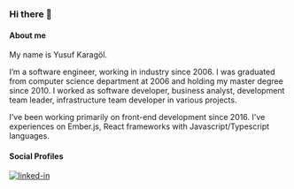 ### Hi there 👋

<!--
**ykaragol/ykaragol** is a ✨ _special_ ✨ repository because its `README.md` (this file) appears on your GitHub profile.

Here are some ideas to get you started:

- 🔭 I’m currently working on ...
- 🌱 I’m currently learning ...
- 👯 I’m looking to collaborate on ...
- 🤔 I’m looking for help with ...
- 💬 Ask me about ...
- 📫 How to reach me: ...
- 😄 Pronouns: ...
- ⚡ Fun fact: ...
-->

#### About me
My name is Yusuf Karagöl.

I’m a software engineer, working in industry since 2006. I was graduated from computer science department at 2006 and holding my master degree since 2010. I worked as software developer, business analyst, development team leader, infrastructure team developer in various projects.

I’ve been working primarily on front-end development since 2016. I've experiences on Ember.js, React frameworks with Javascript/Typescript languages.

#### Social Profiles

[![linked-in](https://img.shields.io/badge/Linked_In-0077B5?style=for-the-badge&logo=LinkedIn&logoColor=white)](https://www.linkedin.com/in/yusuf-karagol-64980b43)

